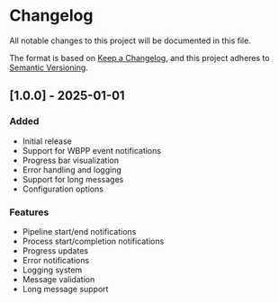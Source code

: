 # Changelog

All notable changes to this project will be documented in this file.

The format is based on [Keep a Changelog](https://keepachangelog.com/en/1.0.0/),
and this project adheres to [Semantic Versioning](https://semver.org/spec/v2.0.0.html).

## [1.0.0] - 2025-01-01

### Added
- Initial release
- Support for WBPP event notifications
- Progress bar visualization
- Error handling and logging
- Support for long messages
- Configuration options

### Features
- Pipeline start/end notifications
- Process start/completion notifications
- Progress updates
- Error notifications
- Logging system
- Message validation
- Long message support 
